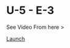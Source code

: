 # U-5 - E-3

<p>See Video From here ></p><a href="https://drive.google.com/file/d/1h_er1NnNEGZDMtaRLvq0IOk20DT1zOOh/view?usp=sharing" >Launch</a>
